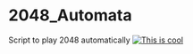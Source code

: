 # 2048_Automata
Script to play 2048 automatically 
[![This is cool ](https://www.youtube.com/upload_thumbnail?v=_HqY0eBmXV4&t=hqdefault&ts=1474565255875)](https://youtu.be/_HqY0eBmXV4)
